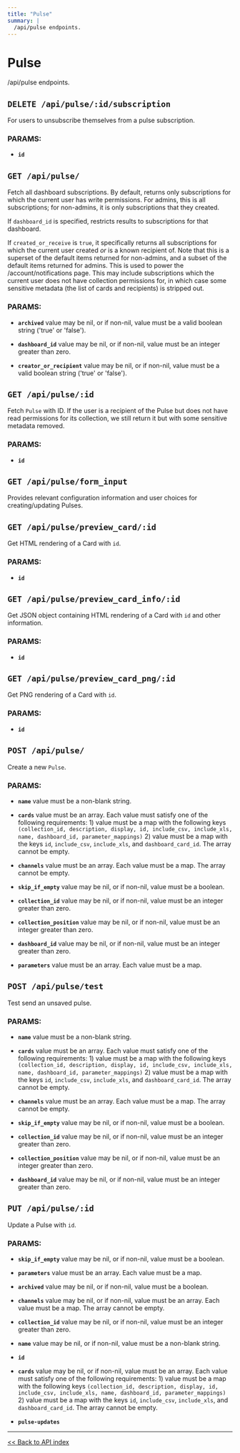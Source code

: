 ```yaml
---
title: "Pulse"
summary: |
  /api/pulse endpoints.
---
```


# Pulse

/api/pulse endpoints.

## `DELETE /api/pulse/:id/subscription`

For users to unsubscribe themselves from a pulse subscription.

### PARAMS:

*  **`id`**

## `GET /api/pulse/`

Fetch all dashboard subscriptions. By default, returns only subscriptions for which the current user has write
  permissions. For admins, this is all subscriptions; for non-admins, it is only subscriptions that they created.

  If `dashboard_id` is specified, restricts results to subscriptions for that dashboard.

  If `created_or_receive` is `true`, it specifically returns all subscriptions for which the current user
  created *or* is a known recipient of. Note that this is a superset of the default items returned for non-admins,
  and a subset of the default items returned for admins. This is used to power the /account/notifications page.
  This may include subscriptions which the current user does not have collection permissions for, in which case
  some sensitive metadata (the list of cards and recipients) is stripped out.

### PARAMS:

*  **`archived`** value may be nil, or if non-nil, value must be a valid boolean string ('true' or 'false').

*  **`dashboard_id`** value may be nil, or if non-nil, value must be an integer greater than zero.

*  **`creator_or_recipient`** value may be nil, or if non-nil, value must be a valid boolean string ('true' or 'false').

## `GET /api/pulse/:id`

Fetch `Pulse` with ID. If the user is a recipient of the Pulse but does not have read permissions for its collection,
  we still return it but with some sensitive metadata removed.

### PARAMS:

*  **`id`**

## `GET /api/pulse/form_input`

Provides relevant configuration information and user choices for creating/updating Pulses.

## `GET /api/pulse/preview_card/:id`

Get HTML rendering of a Card with `id`.

### PARAMS:

*  **`id`**

## `GET /api/pulse/preview_card_info/:id`

Get JSON object containing HTML rendering of a Card with `id` and other information.

### PARAMS:

*  **`id`**

## `GET /api/pulse/preview_card_png/:id`

Get PNG rendering of a Card with `id`.

### PARAMS:

*  **`id`**

## `POST /api/pulse/`

Create a new `Pulse`.

### PARAMS:

*  **`name`** value must be a non-blank string.

*  **`cards`** value must be an array. Each value must satisfy one of the following requirements: 1) value must be a map with the following keys `(collection_id, description, display, id, include_csv, include_xls, name, dashboard_id, parameter_mappings)` 2) value must be a map with the keys `id`, `include_csv`, `include_xls`, and `dashboard_card_id`. The array cannot be empty.

*  **`channels`** value must be an array. Each value must be a map. The array cannot be empty.

*  **`skip_if_empty`** value may be nil, or if non-nil, value must be a boolean.

*  **`collection_id`** value may be nil, or if non-nil, value must be an integer greater than zero.

*  **`collection_position`** value may be nil, or if non-nil, value must be an integer greater than zero.

*  **`dashboard_id`** value may be nil, or if non-nil, value must be an integer greater than zero.

*  **`parameters`** value must be an array. Each value must be a map.

## `POST /api/pulse/test`

Test send an unsaved pulse.

### PARAMS:

*  **`name`** value must be a non-blank string.

*  **`cards`** value must be an array. Each value must satisfy one of the following requirements: 1) value must be a map with the following keys `(collection_id, description, display, id, include_csv, include_xls, name, dashboard_id, parameter_mappings)` 2) value must be a map with the keys `id`, `include_csv`, `include_xls`, and `dashboard_card_id`. The array cannot be empty.

*  **`channels`** value must be an array. Each value must be a map. The array cannot be empty.

*  **`skip_if_empty`** value may be nil, or if non-nil, value must be a boolean.

*  **`collection_id`** value may be nil, or if non-nil, value must be an integer greater than zero.

*  **`collection_position`** value may be nil, or if non-nil, value must be an integer greater than zero.

*  **`dashboard_id`** value may be nil, or if non-nil, value must be an integer greater than zero.

## `PUT /api/pulse/:id`

Update a Pulse with `id`.

### PARAMS:

*  **`skip_if_empty`** value may be nil, or if non-nil, value must be a boolean.

*  **`parameters`** value must be an array. Each value must be a map.

*  **`archived`** value may be nil, or if non-nil, value must be a boolean.

*  **`channels`** value may be nil, or if non-nil, value must be an array. Each value must be a map. The array cannot be empty.

*  **`collection_id`** value may be nil, or if non-nil, value must be an integer greater than zero.

*  **`name`** value may be nil, or if non-nil, value must be a non-blank string.

*  **`id`** 

*  **`cards`** value may be nil, or if non-nil, value must be an array. Each value must satisfy one of the following requirements: 1) value must be a map with the following keys `(collection_id, description, display, id, include_csv, include_xls, name, dashboard_id, parameter_mappings)` 2) value must be a map with the keys `id`, `include_csv`, `include_xls`, and `dashboard_card_id`. The array cannot be empty.

*  **`pulse-updates`**

---

[<< Back to API index](../api-documentation.md)